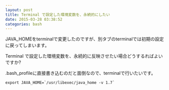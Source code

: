 ```yaml
---
layout: post
title: Terminal で設定した環境変数を、永続的にしたい
date: 2015-03-28 03:38:52
categories: bash
---
```

<!-- {% raw %} -->
<p>JAVA_HOMEをterminalで変更したのですが、別タブのterminalでは初期の設定に戻ってしまいます。</p>

<p>Terminal で設定した環境変数を、永続的に反映させたい場合どうするればよいですか?</p>

<p>.bash_profileに直接書き込むのだと面倒なので、terminalで行いたいです。</p>

<pre><code>export JAVA_HOME=`/usr/libexec/java_home -v 1.7`
</code></pre>
<!-- {% endraw %} -->
